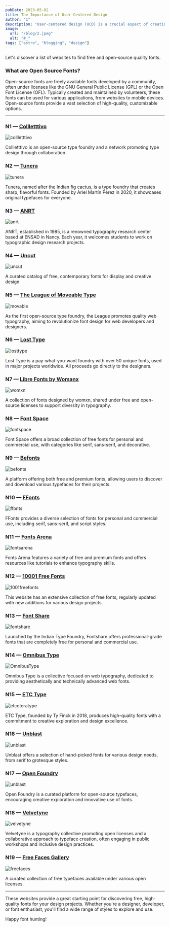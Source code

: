 ```yaml
---
pubDate: 2023-05-02
title: The Importance of User-Centered Design
author: "1"
description: "User-centered design (UCD) is a crucial aspect of creating effective user interfaces (UIs). "
image:
  url: "/blog/2.jpeg"
  alt: "#_"
tags: ["astro", "blogging", "design"]
---
```

Let's discover a list of websites to find free and open-source quality fonts.

### What are Open Source Fonts?

Open-source fonts are freely available fonts developed by a community, often under licenses like the GNU General Public License (GPL) or the Open Font License (OFL). Typically created and maintained by volunteers, these fonts can be used for various applications, from websites to mobile devices. Open-source fonts provide a vast selection of high-quality, customizable options.

---

### N1 — [Collletttivo](https://collletttivo.it/)

![collletttivo](https://www.colorsandfonts.com/images/blog/freenos/colletttivo.png)

Collletttivo is an open-source type foundry and a network promoting type design through collaboration.

### N2 — [Tunera](https://www.tunera.xyz/)

![tunera](https://www.colorsandfonts.com/images/blog/freenos/tunera.png)

Tunera, named after the Indian fig cactus, is a type foundry that creates sharp, flavorful fonts. Founded by Ariel Martín Pérez in 2020, it showcases original typefaces for everyone.

### N3 — [ANRT](https://www.anrt-nancy.fr/fr/fonts)

![anrt](https://www.colorsandfonts.com/images/blog/freenos/anrt.png)

ANRT, established in 1985, is a renowned typography research center based at ENSAD in Nancy. Each year, it welcomes students to work on typographic design research projects.

### N4 — [Uncut](https://uncut.wtf)

![uncut](https://www.colorsandfonts.com/images/blog/freenos/uncut.png)

A curated catalog of free, contemporary fonts for display and creative design.

### N5 — [The League of Moveable Type](https://www.theleagueofmoveabletype.com)

![movable](https://www.colorsandfonts.com/images/blog/freenos/movable.png)

As the first open-source type foundry, the League promotes quality web typography, aiming to revolutionize font design for web developers and designers.

### N6 — [Lost Type](https://www.losttype.com/)

![losttype](https://www.colorsandfonts.com/images/blog/freenos/losttype.png)

Lost Type is a pay-what-you-want foundry with over 50 unique fonts, used in major projects worldwide. All proceeds go directly to the designers.

### N7 — [Libre Fonts by Womanx](https://www.design-research.be/by-womxn/)

![womxn](https://www.colorsandfonts.com/images/blog/freenos/womxn.png)

A collection of fonts designed by womxn, shared under free and open-source licenses to support diversity in typography.

### N8 — [Font Space](https://www.fontspace.com/)

![fontspace](https://www.colorsandfonts.com/images/blog/freenos/fontspace.png)

Font Space offers a broad collection of free fonts for personal and commercial use, with categories like serif, sans-serif, and decorative.

### N9 — [Befonts](https://befonts.com/)

![befonts](https://www.colorsandfonts.com/images/blog/freenos/befonts.png)

A platform offering both free and premium fonts, allowing users to discover and download various typefaces for their projects.

### N10 — [FFonts](https://www.ffonts.net/)

![ffonts](https://www.colorsandfonts.com/images/blog/freenos/ffonts.png)

FFonts provides a diverse selection of fonts for personal and commercial use, including serif, sans-serif, and script styles.

### N11 — [Fonts Arena](https://fontsarena.com/)

![fontsarena](https://www.colorsandfonts.com/images/blog/freenos/fontsarena.png)

Fonts Arena features a variety of free and premium fonts and offers resources like tutorials to enhance typography skills.

### N12 — [10001 Free Fonts](https://www.1001freefonts.com/)

![1001freefonts](https://www.colorsandfonts.com/images/blog/freenos/1001freefonts.png)

This website has an extensive collection of free fonts, regularly updated with new additions for various design projects.

### N13 — [Font Share](https://www.fontshare.com/)

![fontshare](https://www.colorsandfonts.com/images/blog/freenos/fontshare.png)

Launched by the Indian Type Foundry, Fontshare offers professional-grade fonts that are completely free for personal and commercial use.

### N14 — [Omnibus Type](https://linktr.ee/OmnibusType)

![OmnibusType](https://www.colorsandfonts.com/images/blog/freenos/OmnibusType.png)

Omnibus Type is a collective focused on web typography, dedicated to providing aesthetically and technically advanced web fonts.

### N15 — [ETC Type](https://etceteratype.co/)

![etceteratype](https://www.colorsandfonts.com/images/blog/freenos/etceteratype.png)

ETC Type, founded by Ty Finck in 2018, produces high-quality fonts with a commitment to creative exploration and design excellence.

### N16 — [Unblast](https://unblast.com/fonts/)

![unblast](https://www.colorsandfonts.com/images/blog/freenos/unblast.png)

Unblast offers a selection of hand-picked fonts for various design needs, from serif to grotesque styles.

### N17 — [Open Foundry](https://open-foundry.com/)

![unblast](https://www.colorsandfonts.com/images/blog/freenos/unblast.png)

Open Foundry is a curated platform for open-source typefaces, encouraging creative exploration and innovative use of fonts.

### N18 — [Velvetyne](https://velvetyne.fr/)

![velvetyne](https://www.colorsandfonts.com/images/blog/freenos/velvetyne.png)

Velvetyne is a typography collective promoting open licenses and a collaborative approach to typeface creation, often engaging in public workshops and inclusive design practices.

### N19 — [Free Faces Gallery](https://www.freefaces.gallery/)

![freefaces](https://www.colorsandfonts.com/images/blog/freenos/freefaces.png)

A curated collection of free typefaces available under various open licenses.

---

These websites provide a great starting point for discovering free, high-quality fonts for your design projects. Whether you're a designer, developer, or font enthusiast, you'll find a wide range of styles to explore and use.

Happy font hunting!
